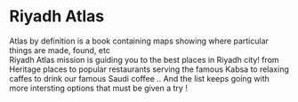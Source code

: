 # Riyadh Atlas
 
Atlas by definition is a book containing maps showing where particular things are made, found, etc<br>
Riyadh Atlas mission is guiding you to the best places in Riyadh city! from Heritage places to popular restaurants serving the famous Kabsa to relaxing caffes to drink our famous Saudi coffee .. And the list keeps going with more intersting options that must be given a try !

